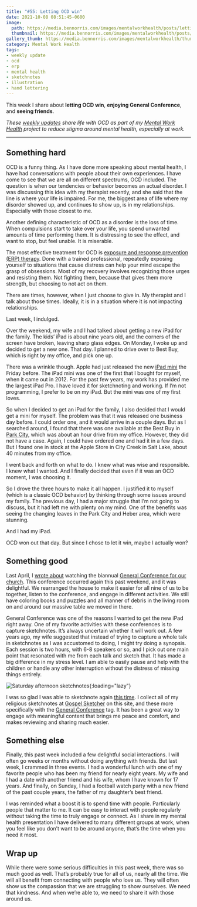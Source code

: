 ```yaml
---
title: "#55: Letting OCD win"
date: 2021-10-08 08:51:45-0600
image: 
  path: https://media.bennorris.com/images/mentalworkhealth/posts/letting-ocd-win.jpg
  thumbnail: https://media.bennorris.com/images/mentalworkhealth/posts/thumbnails/letting-ocd-win.jpg
gallery_thumb: https://media.bennorris.com/images/mentalworkhealth/thumbs/letting-ocd-win.jpg
category: Mental Work Health
tags:
- weekly update
- ocd
- erp
- mental health
- sketchnotes
- illustration
- hand lettering
---
```


This week I share about **letting OCD win**, **enjoying General Conference**, and **seeing friends**.

_These [weekly updates](https://bennorris.com/tags/weekly-update/) share life with OCD as part of my [Mental Work Health](https://bennorris.com/mental-work-health) project to reduce stigma around mental health, especially at work._

***

## Something hard

OCD is a funny thing. As I have done more speaking about mental health, I have had conversations with people about their own experiences. I have come to see that we are all on different spectrums, OCD included. The question is when our tendencies or behavior becomes an actual disorder. I was discussing this idea with my therapist recently, and she said that the line is where your life is impaired. For me, the biggest area of life where my disorder showed up, and continues to show up, is in my relationships. Especially with those closest to me.

Another defining characteristic of OCD as a disorder is the loss of time. When compulsions start to take over your life, you spend unwanted amounts of time performing them. It is distressing to see the effect, and want to stop, but feel unable. It is miserable.

The most effective treatment for OCD is [exposure and response prevention (ERP) therapy](https://bennorris.org/tags/erp/). Done with a trained professional, repeatedly exposing yourself to situations that cause distress can help your mind escape the grasp of obsessions. Most of my recovery involves recognizing those urges and resisting them. Not fighting them, because that gives them more strength, but choosing to not act on them.

There are times, however, when I just choose to give in. My therapist and I talk about those times. Ideally, it is in a situation where it is not impacting relationships.

Last week, I indulged.

Over the weekend, my wife and I had talked about getting a new iPad for the family. The kids’ iPad is about nine years old, and the corners of the screen have broken, leaving sharp glass edges. On Monday, I woke up and decided to get a new one. That day. I planned to drive over to Best Buy, which is right by my office, and pick one up.

There was a wrinkle though. Apple had just released the new [iPad mini](https://www.apple.com/ipad-mini/) the Friday before. The iPad mini was one of the first that I bought for myself, when it came out in 2012. For the past few years, my work has provided me the largest iPad Pro. I have loved it for sketchnoting and working. If I’m not programming, I prefer to be on my iPad. But the mini was one of my first loves.

So when I decided to get an iPad for the family, I also decided that I would get a mini for myself. The problem was that it was released one business day before. I could order one, and it would arrive in a couple days. But as I searched around, I found that there was one available at the Best Buy in [Park City](https://en.wikipedia.org/wiki/Park_City%2C_Utah), which was about an hour drive from my office. However, they did not have a case. Again, I could have ordered one and had it in a few days. But I found one in stock at the Apple Store in City Creek in Salt Lake, about 40 minutes from my office.

I went back and forth on what to do. I knew what was wise and responsible. I knew what I wanted. And I finally decided that even if it was an OCD moment, I was choosing it.

So I drove the three hours to make it all happen. I justified it to myself (which is a classic OCD behavior) by thinking through some issues around my family. The previous day, I had a major struggle that I’m not going to discuss, but it had left me with plenty on my mind. One of the benefits was seeing the changing leaves in the Park City and Heber area, which were stunning.

And I had my iPad.

OCD won out that day. But since I chose to let it win, maybe I actually won?


## Something good

Last April, I [wrote about](https://bennorris.com/2021/04/13/creating-white-space) watching the biannual [General Conference for our church](https://www.churchofjesuschrist.org/comeuntochrist/article/general-conference-gods-word-for-today). This conference occurred again this past weekend, and it was delightful. We rearranged the house to make it easier for all nine of us to be together, listen to the conference, and engage in different activities. We still have coloring books and puzzles and all manner of debris in the living room on and around our massive table we moved in there.

General Conference was one of the reasons I wanted to get the new iPad right away. One of my favorite activities with these conferences is to capture sketchnotes. It’s always uncertain whether it will work out. A few years ago, my wife suggested that instead of trying to capture a whole talk in sketchnotes as I was accustomed to doing, I might try doing a synopsis. Each session is two hours, with 6-8 speakers or so, and I pick out one main point that resonated with me from each talk and sketch that. It has made a big difference in my stress level. I am able to easily pause and help with the children or handle any other interruption without the distress of missing things entirely.

![Saturday afternoon sketchnotes](https://media.bennorris.com/images/gospelsketcher/general-conference/oct-2021/oct-21-2-sat-pm.jpg){:loading="lazy"}

I was so glad I was able to sketchnote again [this time](https://bennorris.com/2021/10/04/general-conference-sketchnotes-oct-2021). I collect all of my religious sketchnotes at [Gospel Sketcher](https://bennorris.com/gospel-sketcher) on this site, and these more specifically with the [General Conference](https://bennorris.com/tags/general-conference/) tag. It has been a great way to engage with meaningful content that brings me peace and comfort, and makes reviewing and sharing much easier.


## Something else

Finally, this past week included a few delightful social interactions. I will often go weeks or months without doing anything with friends. But last week, I crammed in three events. I had a wonderful lunch with one of my favorite people who has been my friend for nearly eight years. My wife and I had a date with another friend and his wife, whom I have known for 17 years. And finally, on Sunday, I had a football watch party with a new friend of the past couple years, the father of my daughter’s best friend.

I was reminded what a boost it is to spend time with people. Particularly people that matter to me. It can be easy to interact with people regularly without taking the time to truly engage or connect. As I share in my mental health presentation I have delivered to many different groups at work, when you feel like you don’t want to be around anyone, that’s the time when you need it most.


## Wrap up

While there were some serious difficulties in this past week, there was so much good as well. That’s probably true for all of us, nearly all the time. We will all benefit from connecting with people who love us. They will often show us the compassion that we are struggling to show ourselves. We need that kindness. And when we’re able to, we need to share it with those around us.


